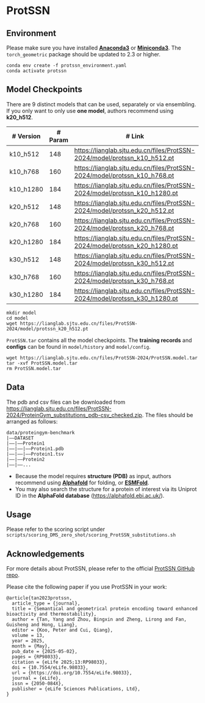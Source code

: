 # ProtSSN

## Environment

Please make sure you have installed **[Anaconda3](https://www.anaconda.com/download)** or **[Miniconda3](https://docs.conda.io/projects/miniconda/en/latest/)**.
The `torch_geometric` package should be updated to 2.3 or higher.

```shell
conda env create -f protssn_environment.yaml
conda activate protssn
```

## Model Checkpoints

There are 9 distinct models that can be used, separately or via ensembling.
If you only want to only use **one model**, authors recommend using **k20_h512**.

| # Version | # Param | # Link                                                       |
| --------- | ------- | ------------------------------------------------------------ |
| k10_h512  | 148     | https://lianglab.sjtu.edu.cn/files/ProtSSN-2024/model/protssn_k10_h512.pt |
| k10_h768  | 160     | https://lianglab.sjtu.edu.cn/files/ProtSSN-2024/model/protssn_k10_h768.pt |
| k10_h1280 | 184     | https://lianglab.sjtu.edu.cn/files/ProtSSN-2024/model/protssn_k10_h1280.pt |
| k20_h512  | 148     | https://lianglab.sjtu.edu.cn/files/ProtSSN-2024/model/protssn_k20_h512.pt |
| k20_h768  | 160     | https://lianglab.sjtu.edu.cn/files/ProtSSN-2024/model/protssn_k20_h768.pt |
| k20_h1280 | 184     | https://lianglab.sjtu.edu.cn/files/ProtSSN-2024/model/protssn_k20_h1280.pt |
| k30_h512  | 148     | https://lianglab.sjtu.edu.cn/files/ProtSSN-2024/model/protssn_k30_h512.pt |
| k30_h768  | 160     | https://lianglab.sjtu.edu.cn/files/ProtSSN-2024/model/protssn_k30_h768.pt |
| k30_h1280 | 184     | https://lianglab.sjtu.edu.cn/files/ProtSSN-2024/model/protssn_k30_h1280.pt |

```shell
mkdir model
cd model
wget https://lianglab.sjtu.edu.cn/files/ProtSSN-2024/model/protssn_k20_h512.pt
```

`ProtSSN.tar` contains all the model checkpoints. The **training records** and **configs** can be found in `model/history` and `model/config`.

```shell
wget https://lianglab.sjtu.edu.cn/files/ProtSSN-2024/ProtSSN.model.tar
tar -xvf ProtSSN.model.tar
rm ProtSSN.model.tar
```
## Data

The pdb and csv files can be downloaded from https://lianglab.sjtu.edu.cn/files/ProtSSN-2024/ProteinGym_substitutions_pdb-csv_checked.zip.
The files should be arranged as follows:

```
data/proteingym-benchmark
|——DATASET
|——|——Protein1
|——|——|——Protein1.pdb
|——|——|——Protein1.tsv
|——|——Protein2
|——|——...
```

- Because the model requires **structure (PDB)** as input, authors recommend using [**Alphafold**](https://github.com/google-deepmind/alphafold) for folding, or **[ESMFold](https://github.com/facebookresearch/esm)**.
- You may also search the structure for a protein of interest via its Uniprot ID in the **AlphaFold database** (https://alphafold.ebi.ac.uk/).

## Usage

Please refer to the scoring script under `scripts/scoring_DMS_zero_shot/scoring_ProtSSN_substitutions.sh`

## Acknowledgements

For more details about ProtSSN, please refer to the official [ProtSSN GitHub repo](https://github.com/ai4protein/ProtSSN).

Please cite the following paper if you use ProtSSN in your work:

```
@article{tan2023protssn,
  article_type = {journal},
  title = {Semantical and geometrical protein encoding toward enhanced bioactivity and thermostability},
  author = {Tan, Yang and Zhou, Bingxin and Zheng, Lirong and Fan, Guisheng and Hong, Liang},
  editor = {Koo, Peter and Cui, Qiang},
  volume = 13,
  year = 2025,
  month = {May},
  pub_date = {2025-05-02},
  pages = {RP98033},
  citation = {eLife 2025;13:RP98033},
  doi = {10.7554/eLife.98033},
  url = {https://doi.org/10.7554/eLife.98033},
  journal = {eLife},
  issn = {2050-084X},
  publisher = {eLife Sciences Publications, Ltd},
}
```

